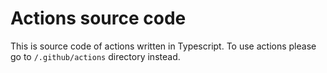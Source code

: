 # Actions source code

This is source code of actions written in Typescript.
To use actions please go to `/.github/actions` directory instead.
